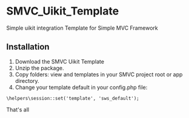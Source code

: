 # SMVC_Uikit_Template
Simple uikit integration Template for Simple MVC Framework

## Installation
1. Download the SMVC Uikit Template
2. Unzip the package.
3. Copy folders: view and templates in your SMVC project root or app directory.
4. Change your template default in your config.php file:
````
\helpers\session::set('template', 'sws_default');
````

That's all
